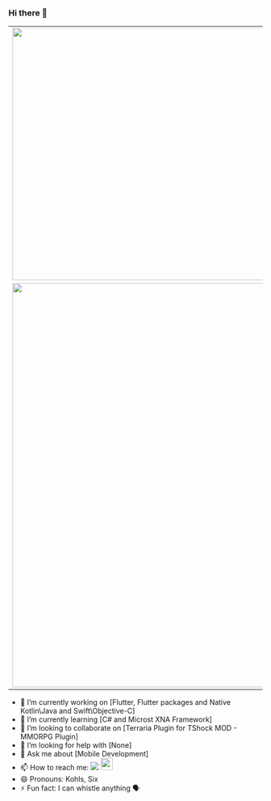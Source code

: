 ### Hi there 👋
<center>
<table>
    <tr>
        <td><img width="500px" align="left" src="https://github-readme-stats.vercel.app/api/top-langs/?username=KohlsAdrian&hide=html&theme=buefy&layout=compact"/>
        <td><img width="500px" align="right" src="https://github-readme-stats.vercel.app/api?username=KohlsAdrian&theme=gradient&show_icons=true"/>
    </tr>   
    <tr>
        <td><img width="800" align="center" src="https://github-readme-stats.vercel.app/api/wakatime?username=KohlsAdrian"/>
    </tr>
</table>
</center>  

- 🔭 I’m currently working on [Flutter, Flutter packages and Native Kotlin\Java and Swift\Objective-C]
- 🌱 I’m currently learning [C# and Microst XNA Framework]
- 👯 I’m looking to collaborate on [Terraria Plugin for TShock MOD - MMORPG Plugin]
- 🤔 I’m looking for help with [None]
- 💬 Ask me about [Mobile Development]
- 📫 How to reach me: <a href="http://linkedin.com/in/adriankohls/"><img src="https://github.com/paulrobertlloyd/socialmediaicons/blob/main/linkedin-24x24.png"></img></a> <a href="https://pub.dev/publishers/adriankohls.app/packages"><img src="https://avatars.githubusercontent.com/u/1609975?s=200&v=4" width="24"></img></a> 
- 😄 Pronouns: Kohls, Six
- ⚡ Fun fact: I can whistle anything 🗣
